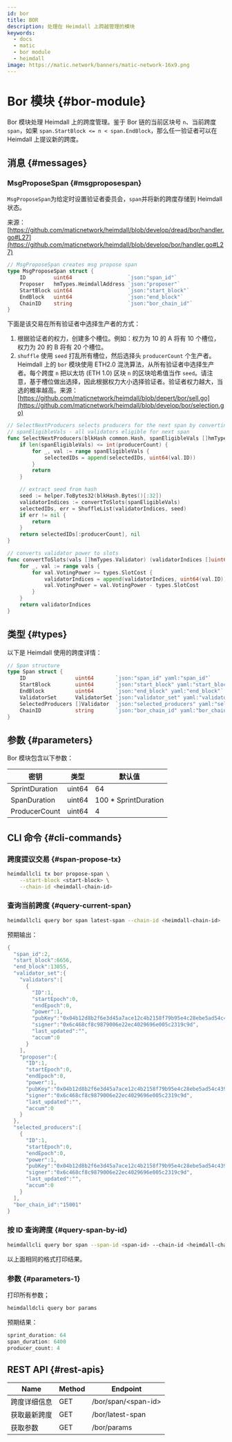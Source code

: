 ```yaml
---
id: bor
title: BOR
description: 处理在 Heimdall 上跨越管理的模块
keywords:
  - docs
  - matic
  - bor module
  - heimdall
image: https://matic.network/banners/matic-network-16x9.png
---
```


# Bor 模块 {#bor-module}

Bor 模块处理 Heimdall 上的跨度管理。鉴于 Bor 链的当前区块号 `n`、当前跨度 `span`，如果 `span.StartBlock <= n < span.EndBlock`，那么任一验证者可以在 Heimdall 上提议新的跨度。

## 消息 {#messages}

### MsgProposeSpan {#msgproposespan}

`MsgProposeSpan`为给定时设置验证者委员会，`span`并将新的跨度存储到 Heimdall 状态。

来源：[https://github.com/maticnetwork/heimdall/blob/develop/dread/bor/handler.go#L27](https://github.com/maticnetwork/heimdall/blob/develop/bor/handler.go#L27)

```go
// MsgProposeSpan creates msg propose span
type MsgProposeSpan struct {
	ID         uint64                  `json:"span_id"`
	Proposer   hmTypes.HeimdallAddress `json:"proposer"`
	StartBlock uint64                  `json:"start_block"`
	EndBlock   uint64                  `json:"end_block"`
	ChainID    string                  `json:"bor_chain_id"`
}
```

下面是该交易在所有验证者中选择生产者的方式：

1. 根据验证者的权力，创建多个槽位。例如：权力为 10 的 A 将有 10 个槽位，权力为 20 的 B 将有 20 个槽位。
2. `shuffle` 使用 `seed` 打乱所有槽位，然后选择头 `producerCount` 个生产者。Heimdall 上的 `bor` 模块使用 ETH2.0 混洗算法，从所有验证者中选择生产者。每个跨度 `n` 把以太坊 (ETH 1.0) 区块 `n` 的区块哈希值当作 `seed`。请注意，基于槽位做出选择，因此根据权力大小选择验证者。验证者权力越大，当选的概率越高。来源：[https://github.com/maticnetwork/heimdall/blob/depert/bor/sell.go](https://github.com/maticnetwork/heimdall/blob/develop/bor/selection.go)

```go
// SelectNextProducers selects producers for the next span by converting power to slots
// spanEligibleVals - all validators eligible for next span
func SelectNextProducers(blkHash common.Hash, spanEligibleVals []hmTypes.Validator, producerCount uint64) (selectedIDs []uint64, err error) {
	if len(spanEligibleVals) <= int(producerCount) {
		for _, val := range spanEligibleVals {
			selectedIDs = append(selectedIDs, uint64(val.ID))
		}
		return
	}

	// extract seed from hash
	seed := helper.ToBytes32(blkHash.Bytes()[:32])
	validatorIndices := convertToSlots(spanEligibleVals)
	selectedIDs, err = ShuffleList(validatorIndices, seed)
	if err != nil {
		return
	}
	return selectedIDs[:producerCount], nil
}

// converts validator power to slots
func convertToSlots(vals []hmTypes.Validator) (validatorIndices []uint64) {
	for _, val := range vals {
		for val.VotingPower >= types.SlotCost {
			validatorIndices = append(validatorIndices, uint64(val.ID))
			val.VotingPower = val.VotingPower - types.SlotCost
		}
	}
	return validatorIndices
}
```

## 类型 {#types}

以下是 Heimdall 使用的跨度详情：

```go
// Span structure
type Span struct {
	ID                uint64       `json:"span_id" yaml:"span_id"`
	StartBlock        uint64       `json:"start_block" yaml:"start_block"`
	EndBlock          uint64       `json:"end_block" yaml:"end_block"`
	ValidatorSet      ValidatorSet `json:"validator_set" yaml:"validator_set"`
	SelectedProducers []Validator  `json:"selected_producers" yaml:"selected_producers"`
	ChainID           string       `json:"bor_chain_id" yaml:"bor_chain_id"`
}
```

## 参数 {#parameters}

Bor 模块包含以下参数：

| 密钥 | 类型 | 默认值 |
|----------------------|------|------------------|
| SprintDuration | uint64 | 64 |
| SpanDuration | uint64 | 100 * SprintDuration |
| ProducerCount | uint64 | 4 |


## CLI 命令 {#cli-commands}

### 跨度提议交易 {#span-propose-tx}

```bash
heimdallcli tx bor propose-span \
	--start-block <start-block> \
	--chain-id <heimdall-chain-id>
```

### 查询当前跨度 {#query-current-span}

```bash
heimdallcli query bor span latest-span --chain-id <heimdall-chain-id>
```

预期输出：

```go
{
  "span_id":2,
  "start_block":6656,
  "end_block":13055,
  "validator_set":{
    "validators":[
      {
        "ID":1,
        "startEpoch":0,
        "endEpoch":0,
        "power":1,
        "pubKey":"0x04b12d8b2f6e3d45a7ace12c4b2158f79b95e4c28ebe5ad54c439be9431d7fc9dc1164210bf6a5c3b8523528b931e772c86a307e8cff4b725e6b4a77d21417bf19",
        "signer":"0x6c468cf8c9879006e22ec4029696e005c2319c9d",
        "last_updated":"",
        "accum":0
      }
    ],
    "proposer":{
      "ID":1,
      "startEpoch":0,
      "endEpoch":0,
      "power":1,
      "pubKey":"0x04b12d8b2f6e3d45a7ace12c4b2158f79b95e4c28ebe5ad54c439be9431d7fc9dc1164210bf6a5c3b8523528b931e772c86a307e8cff4b725e6b4a77d21417bf19",
      "signer":"0x6c468cf8c9879006e22ec4029696e005c2319c9d",
      "last_updated":"",
      "accum":0
    }
  },
  "selected_producers":[
    {
      "ID":1,
      "startEpoch":0,
      "endEpoch":0,
      "power":1,
      "pubKey":"0x04b12d8b2f6e3d45a7ace12c4b2158f79b95e4c28ebe5ad54c439be9431d7fc9dc1164210bf6a5c3b8523528b931e772c86a307e8cff4b725e6b4a77d21417bf19",
      "signer":"0x6c468cf8c9879006e22ec4029696e005c2319c9d",
      "last_updated":"",
      "accum":0
    }
  ],
  "bor_chain_id":"15001"
}
```

### 按 ID 查询跨度 {#query-span-by-id}

```bash
heimdallcli query bor span --span-id <span-id> --chain-id <heimdall-chain-id>
```

以上面相同的格式打印结果。

### 参数 {#parameters-1}

打印所有参数；

```go
heimdalldcli query bor params
```

预期结果：

```go
sprint_duration: 64
span_duration: 6400
producer_count: 4
```

## REST API {#rest-apis}

| Name | Method | Endpoint |
|----------------------|------|------------------|
| 跨度详细信息 | GET | /bor/span/<span-id\> |
| 获取最新跨度 | GET | /bor/latest-span |
| 获取参数 | GET | /bor/params |
